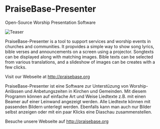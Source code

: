 # PraiseBase-Presenter
Open-Source Worship Presentation Software

![Teaser](http://praisebase.org/wp-content/uploads/2012/09/presentation.jpg)

PraiseBase-Presenter is a tool to support services and worship events in churches and communities. It propvides a simple way to show song lyrics, bible verses and announcements on a screen using a projector. Songtexts can be displayed along with matching images. Bible texts can be selected from various translations, and a slideshow of images can be creates with a few clicks. 

Visit our Webseite at http://praisebase.org

PraiseBase-Presenter ist eine Software zur Unterstüzung von Worship-Anlässen und Anbetungszeiten in Kirchen und Gemeinden. Mit diesem Programm können auf einfache Art und Weise Liedtexte z.B. mit einen Beamer auf einer Leinwand angezeigt werden. Alle Liedtexte können mit passenden Bildern unterlegt werden. Ebenfalls kann man auch nur Bilder selbst anzeigen oder mit ein paar Klicks eine Diaschau zusammenstellen.

Besuche unsere Webseite auf http://praisebase.org
